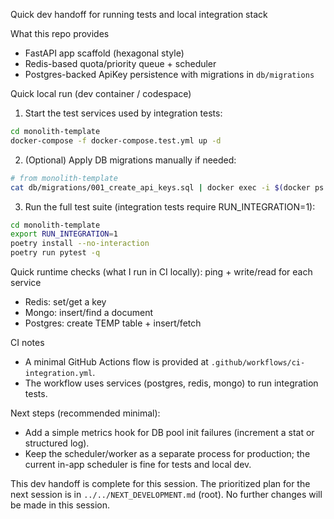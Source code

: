 Quick dev handoff for running tests and local integration stack

What this repo provides
- FastAPI app scaffold (hexagonal style)
- Redis-based quota/priority queue + scheduler
- Postgres-backed ApiKey persistence with migrations in `db/migrations`

Quick local run (dev container / codespace)
1. Start the test services used by integration tests:

```bash
cd monolith-template
docker-compose -f docker-compose.test.yml up -d
```

2. (Optional) Apply DB migrations manually if needed:

```bash
# from monolith-template
cat db/migrations/001_create_api_keys.sql | docker exec -i $(docker ps -qf "name=monolith-template-postgres") psql -U test -d test_db
```

3. Run the full test suite (integration tests require RUN_INTEGRATION=1):

```bash
cd monolith-template
export RUN_INTEGRATION=1
poetry install --no-interaction
poetry run pytest -q
```

Quick runtime checks (what I run in CI locally): ping + write/read for each service

- Redis: set/get a key
- Mongo: insert/find a document
- Postgres: create TEMP table + insert/fetch

CI notes
- A minimal GitHub Actions flow is provided at `.github/workflows/ci-integration.yml`.
- The workflow uses services (postgres, redis, mongo) to run integration tests.

Next steps (recommended minimal):
- Add a simple metrics hook for DB pool init failures (increment a stat or structured log).
- Keep the scheduler/worker as a separate process for production; the current in-app scheduler is fine for tests and local dev.

This dev handoff is complete for this session. The prioritized plan for the next session is in `../../NEXT_DEVELOPMENT.md` (root). No further changes will be made in this session.
